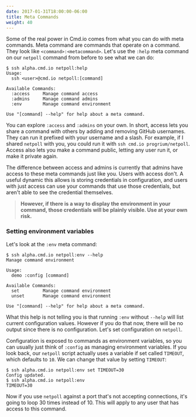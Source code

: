```yaml
---
date: 2017-01-31T18:00:00-06:00
title: Meta Commands
weight: 40
---
```


Some of the real power in Cmd.io comes from what you can do with meta commands.
Meta command are commands that operate on a command. They look like
`<command>:<metacommand>`. Let's use the `:help` meta command on our `netpoll`
command from before to see what we can do:

```
$ ssh alpha.cmd.io netpoll:help
Usage:
  ssh <user>@cmd.io netpoll:[command]

Available Commands:
  :access     Manage command access
  :admins     Manage command admins
  :env        Manage command environment

Use "[command] --help" for help about a meta command.
```

You can explore `:access` and `:admins` on your own. In short, access lets you
share a command with others by adding and removing GitHub usernames. They can
run it prefixed with your username and a slash. For example, if I shared
`netpoll` with you, you could run it with `ssh cmd.io progrium/netpoll`. Access
also lets you make a command public, letting any user run it, or make it private
again.

The difference between access and admins is currently that admins have access to
these meta commands just like you. Users with access don't. A useful dynamic
this allows is storing credentials in configuration, and users with just access
can use your commands that use those credentials, but aren't able to see the
credential themselves.

> **However, if there is a way to display the environment in your command, those
credentials will be plainly visible. Use at your own risk.**

### Setting environment variables

Let's look at the `:env` meta command:

```
$ ssh alpha.cmd.io netpoll:env --help
Manage command environment

Usage:
  demo :config [command]

Available Commands:
  set         Manage command environment
  unset       Manage command environment

Use "[command] --help" for help about a meta command.

```

What this help is not telling you is that running `:env` without `--help` will
list current configuration values. However if you do that now, there will be no
output since there is no configuration. Let's set configuration on `netpoll`.

Configuration is exposed to commands as environment variables, so you can
usually just think of `:config` as managing environment variables. If you look
back, our `netpoll` script actually uses a variable if set called `TIMEOUT`,
which defaults to `10`. We can change that value by setting `TIMEOUT`:

```
$ ssh alpha.cmd.io netpoll:env set TIMEOUT=30
Config updated.
$ ssh alpha.cmd.io netpoll:env
TIMEOUT=30
```

Now if you use `netpoll` against a port that's not accepting connections, it's
going to loop 30 times instead of 10. This will apply to any user that has
access to this command.
